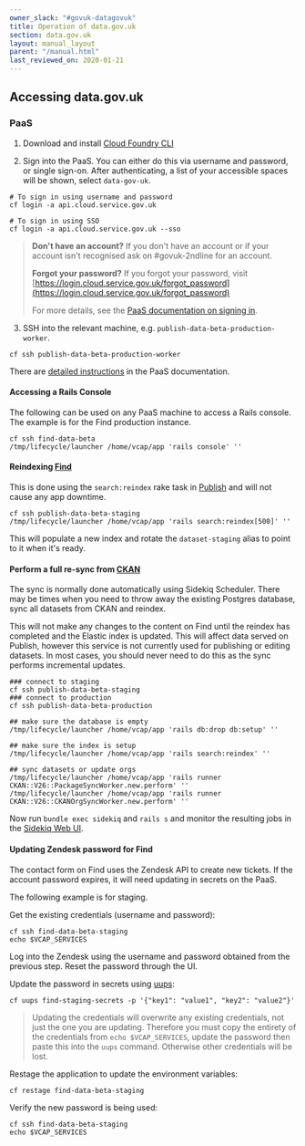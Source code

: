 ```yaml
---
owner_slack: "#govuk-datagovuk"
title: Operation of data.gov.uk
section: data.gov.uk
layout: manual_layout
parent: "/manual.html"
last_reviewed_on: 2020-01-21
---
```


[find]: apps/datagovuk_find
[publish]: apps/datagovuk_publish
[ckan]: apps/ckanext-datagovuk

## Accessing data.gov.uk

### PaaS

1. Download and install [Cloud Foundry CLI](https://github.com/cloudfoundry/cli#downloads)

2. Sign into the PaaS. You can either do this via username and password, or single sign-on. After authenticating, a list of your accessible spaces will be shown, select `data-gov-uk`.

```
# To sign in using username and password
cf login -a api.cloud.service.gov.uk

# To sign in using SSO
cf login -a api.cloud.service.gov.uk --sso
```

> **Don't have an account?**
> If you don't have an account or if your account isn't recognised ask on #govuk-2ndline for an account.
>
> **Forgot your password?**
> If you forgot your password, visit [https://login.cloud.service.gov.uk/forgot_password](https://login.cloud.service.gov.uk/forgot_password)
>
> For more details, see the [PaaS documentation on signing in](https://docs.cloud.service.gov.uk/get_started.html#sign-in-to-cloud-foundry).

3. SSH into the relevant machine, e.g. `publish-data-beta-production-worker`.

```
cf ssh publish-data-beta-production-worker
```

There are [detailed instructions](https://docs.cloud.service.gov.uk/get_started.html#set-up-command-line) in the PaaS documentation.

#### Accessing a Rails Console

The following can be used on any PaaS machine to access a Rails console.  The example is for the Find production instance.

```
cf ssh find-data-beta
/tmp/lifecycle/launcher /home/vcap/app 'rails console' ''
```

#### Reindexing [Find]

This is done using the `search:reindex` rake task in [Publish] and will not cause any app downtime.

```
cf ssh publish-data-beta-staging
/tmp/lifecycle/launcher /home/vcap/app 'rails search:reindex[500]' ''
```

This will populate a new index and rotate the `dataset-staging` alias to point to it when it's ready.

#### Perform a full re-sync from [CKAN]

The sync is normally done automatically using Sidekiq Scheduler. There may be times when you need to throw away the existing Postgres database, sync all datasets from CKAN and reindex.

This will not make any changes to the content on Find until the reindex has completed and the Elastic index is updated.  This will affect data served on Publish, however this service is not currently used for publishing or editing datasets.  In most cases, you should never need to do this as the sync performs incremental updates.

```
### connect to staging
cf ssh publish-data-beta-staging
### connect to production
cf ssh publish-data-beta-production

## make sure the database is empty
/tmp/lifecycle/launcher /home/vcap/app 'rails db:drop db:setup' ''

## make sure the index is setup
/tmp/lifecycle/launcher /home/vcap/app 'rails search:reindex' ''

## sync datasets or update orgs
/tmp/lifecycle/launcher /home/vcap/app 'rails runner CKAN::V26::PackageSyncWorker.new.perform' ''
/tmp/lifecycle/launcher /home/vcap/app 'rails runner CKAN::V26::CKANOrgSyncWorker.new.perform' ''
```

Now run `bundle exec sidekiq` and `rails s` and monitor the resulting jobs in the [Sidekiq Web UI](/manual/data-gov-uk-monitoring.html#sidekiq-publish).

#### Updating Zendesk password for Find

The contact form on Find uses the Zendesk API to create new tickets.  If the account password expires, it will need updating in secrets on the PaaS.

The following example is for staging.

Get the existing credentials (username and password):

```
cf ssh find-data-beta-staging
echo $VCAP_SERVICES
```

Log into the Zendesk using the username and password obtained from the previous step.  Reset the password through the UI.

Update the password in secrets using [uups](http://cli.cloudfoundry.org/en-US/cf/update-user-provided-service.html):

```
cf uups find-staging-secrets -p '{"key1": "value1", "key2": "value2"}'
```

> Updating the credentials will overwrite any existing credentials, not just the one you are updating.  Therefore you must copy the entirety of the credentials from `echo $VCAP_SERVICES`, update the password then paste this into the `uups` command.  Otherwise other credentials will be lost.

Restage the application to update the environment variables:

```
cf restage find-data-beta-staging
```

Verify the new password is being used:

```
cf ssh find-data-beta-staging
echo $VCAP_SERVICES
```
